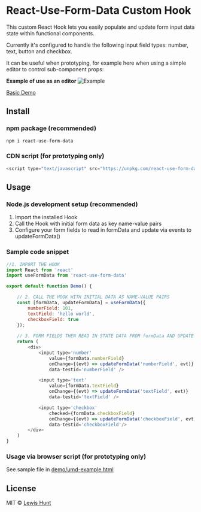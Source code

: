 # React-Use-Form-Data Custom Hook
This custom React Hook lets you easily populate and update form input data state within functional components.

Currently it's configured to handle the following input field types: number, text, button and checkbox.

It can be useful when prototyping, for example here when using a simple editor to control sub-component props:

**Example of use as an editor**
![Example](readme-assets/react-use-form-data-example.gif)

[Basic Demo](https://lewhunt.github.io/react-use-form-data/)

## Install
### npm package (recommended)
```bash
npm i react-use-form-data
```

### CDN script (for prototyping only)
```js
<script type="text/javascript" src="https://unpkg.com/react-use-form-data/umd/react-use-form-data.js"></script>
```

## Usage
### Node.js development setup (recommended)
1. Import the installed Hook
2. Call the Hook with initial form data as key name-value pairs
3. Configure your form fields to read in formData and update via events to updateFormData()

### Sample code snippet
```js
//1. IMPORT THE HOOK 
import React from 'react'
import useFormData from 'react-use-form-data'

export default function Demo() {

    // 2. CALL THE HOOK WITH INITIAL DATA AS NAME-VALUE PAIRS
    const [formData, updateFormData] = useFormData({ 
        numberField: 101,
        textField: 'hello world',
        checkboxField: true
    });
 
    // 3. FORM FIELDS THEN READ IN STATE DATA FROM formData AND UPDATE DATA VIA updateFormData
    return (
        <div>
            <input type='number' 
                value={formData.numberField} 
                onChange={(evt) => updateFormData('numberField', evt)}
                data-testid='numberField' />

            <input type='text' 
                value={formData.textField} 
                onChange={(evt) => updateFormData('textField', evt)}
                data-testid='textField' />

            <input type='checkbox' 
                checked={formData.checkboxField} 
                onChange={(evt) => updateFormData('checkboxField', evt)}
                data-testid='checkboxField'/>
        </div>
    )
}
```

### Usage via browser script (for prototyping only)
See sample file in [demo/umd-example.html](https://github.com/lewhunt/react-use-form-data/blob/master/demo/umd-example.html)

## License
MIT © [Lewis Hunt](https://github.com/lewhunt)